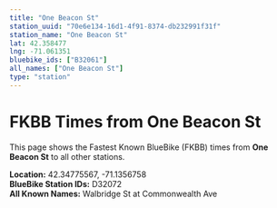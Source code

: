 ```yaml
---
title: "One Beacon St"
station_uuid: "70e6e134-16d1-4f91-8374-db232991f31f"
station_name: "One Beacon St"
lat: 42.358477
lng: -71.061351
bluebike_ids: ["B32061"]
all_names: ["One Beacon St"]
type: "station"
---
```


# FKBB Times from One Beacon St

This page shows the Fastest Known BlueBike (FKBB) times from **One Beacon St** to all other stations.

**Location:** 42.34775567, -71.1356758  
**BlueBike Station IDs:** D32072  
**All Known Names:** Walbridge St at Commonwealth Ave

